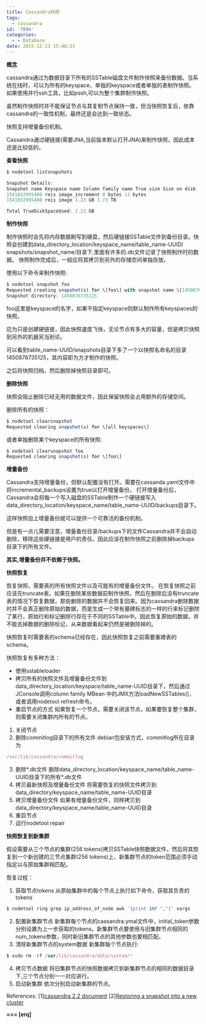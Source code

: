 ```yaml
---
title: Cassandra快照
tags:
  - cassandra
id: '7094'
categories:
  - - Database
date: 2015-12-23 15:48:53
---
```



<!-- more -->
**概念**

cassandra通过为数据目录下所有的SSTable磁盘文件制作快照来备份数据。当系统在线时，可以为所有的keyspace、单独的keyspace或者单独的表制作快照。如果使用并行ssh工具，比如pssh,可以为整个集群制作快照。

虽然制作快照时并不能保证节点与其复制节点保持一致，但当快照恢复后，依靠cassandra的一致性机制，最终还是会达到一致状态。

快照支持增量备份机制。

Cassandra通过硬链接(需要JNA,当前版本默认打开JNA)来制作快照，因此成本还是比较低的。

**查看快照**

```js
$ nodetool listsnapshots

Snapshot Details: 
Snapshot name Keyspace name Column family name True size Size on disk 
1541832995400 reis image_increment 0 bytes 13 bytes 
1541832995400 reis image 1.23 GB 1.73 TB 

Total TrueDiskSpaceUsed: 1.23 GB
```

**制作快照**

制作快照时会先将内存数据刷写到硬盘，然后硬链接SSTable文件到备份目录。快照会创建到data_directory_location/keyspace_name/table_name-UUID/
snapshots/snapshot_name/目录下,里面有许多的.db文件记录了快照制作时的数据。
快照制作完成后，一般应将其拷贝到另外的存储空间单独存放。

使用以下命令来制作快照:
```js
$ nodetool snapshot foo
Requested creating snapshot(s) for \[foo\] with snapshot name \[1450876735125\]
Snapshot directory: 1450876735125
```

foo这里是keyspace的名字，如果不指定keyspace则默认制作所有keyspaces的快照。

应为只是创建硬链接，因此快照速度飞快，无论节点有多大的容量，但是拷贝快照到另外的机器另当别论。

可以看到table_name-UUID/snapshots目录下多了一个以快照名命名的目录1450876735125，其内容即为方才制作的快照。

之后将快照归档，然后删除掉快照目录即可。

**删除快照**

快照会阻止删除已经无用的数据文件，因此保留快照会占用额外的存储空间。

删除所有的快照：
```js
$ nodetool clearsnapshot
Requested clearing snapshot(s) for \[all keyspaces\]
```
或者单独删除某个keyspace的所有快照:
```js
$ nodetool clearsnapshot foo
Requested clearing snapshot(s) for \[foo\]
```

**增量备份**

Cassandra支持增量备份，但默认配置没有打开。需要在cassanda.yaml文件中将incremental_backups设置为true以打开增量备份。
打开增量备份后，Cassandra会将每一个写入磁盘的SSTable制作一个硬链接写入data_directory_location/keyspace_name/table_name-UUID/backups目录下。

这样快照加上增量备份就可以提供一个可靠活的备份机制。

但是有一点儿需要注意，增量备份目录/backups下的文件Cassandra并不会自动删除，移除这些硬链接是用户的责任。因此应该在制作快照之前删除掉backups目录下的所有文件。

**其实,增量备份并不依赖于快照。**

**快照恢复**

恢复快照，需要表的所有快照文件以及可能有的增量备份文件。
在恢复快照之前应该先truncate表。如果在删除某些数据前制作快照，然后在删除后没有truncate表的情况下恢复数据，那些删除的数据并不会恢复回来。因为cassandra删除数据时并不会真正删除原始的数据，而是生成一个带有墓碑标志的一样的行来标记删除了某行，原始行和标记删除行存在于不同的SSTable中。因此恢复原始的数据，并不能去掉数据的删除标记，从来数据看起来仍然是被删除掉的。

快照恢复时需要表的schema已经存在，因此快照恢复之前需要重建表的schema。

快照恢复有多种方法：

*   使用sstableloader
*   拷贝所有的快照文件及增量备份文件到data_directory_location/keyspace/table_name-UUID目录下，然后通过JConsole调用column family MBean 中的JMX方法loadNewSSTables()，或者调用nodetool refresh命令。
*   重启节点的方式
如果恢复一个节点，需要关闭该节点，如果要恢复整个集群，则需要关闭集群内所有的节点。

1.  关闭节点
2.  删除commitlog目录下的所有文件
debian包安装方式，commitlog所在目录为
```js
/var/lib/cassandra/commitlog
```
3.  删除*.db文件
删除data_directory_location/keyspace_name/table_name-UUID目录下的所有*.db文件
4.  拷贝最新快照及增量备份文件
将需要恢复的快照文件拷贝到data_directory/keyspace_name/table_name-UUID目录
5.  拷贝增量备份文件
如果有增量备份文件，同样拷贝到data_directory/keyspace_name/table_name-UUID目录
6.  重启节点
7.  运行nodetool repair

**快照恢复到新集群**

假设需要从三个节点的集群(256 tokens)拷贝SSTable快照数据文件，然后将其恢复到一个新创建的三节点集群(256 tokens)上，新集群节点的token范围必须手动指定以与原始集群相匹配。

恢复过程：

1.  获取节点tokens
从原始集群中的每个节点上执行如下命令，获取其负责的tokens
```js
$ nodetool ring grep ip_address_of_node awk '{print $NF ","}' xargs
```
2.  配置新集群节点
新集群每个节点的cassandra.ymal文件中，initial_token参数分别设置为上一步获取的tokens。新集群节点要使用与旧集群节点相同的num_tokens参数，同时新旧集群节点的其他参数也要相匹配。
3.  清除新集群节点的system数据
新集群每个节点执行:
```js
$ sudo rm -rf /var/lib/cassandra/data/system/*
```
4.  拷贝节点数据
将旧集群节点的快照数据拷贝到新集群节点的相同的数据目录下,三个节点分别一一对应进行。
5.  启动新集群
依次分别启动新集群的节点。

References:
\[1\][cassandra 2.2 document](https://docs.datastax.com/en/archived/cassandra/2.2/cassandra/tools/toolsSnapShot.html)
\[2\][Restoring a snapshot into a new cluster](https://docs.datastax.com/en/ddac/doc/datastax_enterprise/operations/opsSnapshotRestoreNewCluster.html)

 **===
\[erq\]**